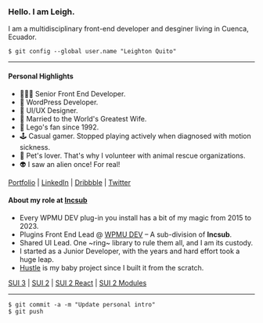 ### Hello. I am Leigh.

I am a multidisciplinary front-end developer and desginer living in Cuenca, Ecuador.

```
$ git config --global user.name "Leighton Quito"
```

- - -

#### Personal Highlights

- 🧑🏻‍💻 Senior Front End Developer.
- 👾 WordPress Developer.
- 🎨 UI/UX Designer.
- 💑 Married to the World's Greatest Wife.
- 🧱 Lego's fan since 1992.
- 🕹️ Casual gamer. Stopped playing actively when diagnosed with motion sickness.
- 🐾 Pet's lover. That's why I volunteer with animal rescue organizations.
- 👽 I saw an alien once! For real!

[Portfolio](https://iamleigh.com/) | [LinkedIn](https://www.linkedin.com/in/iamleigh/) | [Dribbble](http://dribbble.com/iamleigh/) | [Twitter](http://twitter.com/uixleighton/)

#### About my role at [Incsub](http://incsub.com/)

- Every WPMU DEV plug-in you install has a bit of my magic from 2015 to 2023.
- Plugins Front End Lead @ [WPMU DEV](https://wpmudev.com/) – A sub-division of **Incsub**.
- Shared UI Lead. One ~ring~ library to rule them all, and I am its custody.
- I started as a Junior Developer, with the years and hard effort took a huge leap.
- [Hustle](https://wpmudev.com/project/hustle/) is my baby project since I built it from the scratch.

[SUI 3](https://wpmudev.github.io/sui-docs/) | [SUI 2](https://wpmudev.github.io/shared-ui/) | [SUI 2 React](https://wpmudev.github.io/shared-ui-react/) | [SUI 2 Modules](https://wpmudev.github.io/shared-modules/)

- - -

```
$ git commit -a -m "Update personal intro"
$ git push
```

